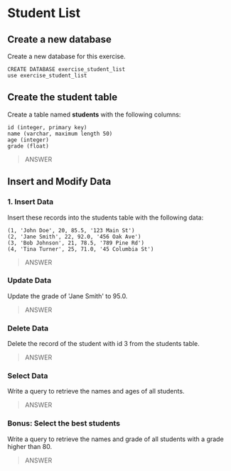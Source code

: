 # Student List

## Create a new database
Create a new database for this exercise.
```
CREATE DATABASE exercise_student_list
use exercise_student_list
```

## Create the student table
Create a table named **students** with the following columns:  
```
id (integer, primary key)  
name (varchar, maximum length 50)  
age (integer)  
grade (float)  
```

> ANSWER  

## Insert and Modify Data
### 1. Insert Data
Insert these records into the students table with the following data:
```
(1, 'John Doe', 20, 85.5, '123 Main St')
(2, 'Jane Smith', 22, 92.0, '456 Oak Ave')
(3, 'Bob Johnson', 21, 78.5, '789 Pine Rd')
(4, 'Tina Turner', 25, 71.0, '45 Columbia St')
```

> ANSWER  

### Update Data
Update the grade of 'Jane Smith' to 95.0.

> ANSWER  

### Delete Data
Delete the record of the student with id 3 from the students table.

> ANSWER  

### Select Data
Write a query to retrieve the names and ages of all students.  

> ANSWER  

### Bonus: Select the best students
Write a query to retrieve the names and grade of all students with a grade higher than 80.

> ANSWER  

